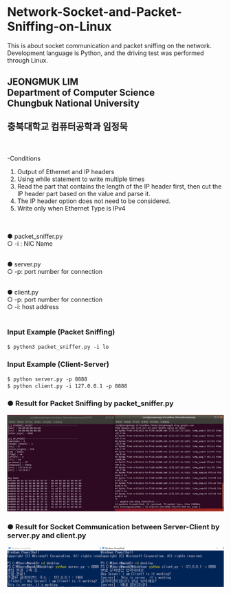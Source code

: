 # Network-Socket-and-Packet-Sniffing-on-Linux

This is about socket communication and packet sniffing on the network. Development language is Python, and the driving test was performed through Linux.

<h2> JEONGMUK LIM <br>
Department of Computer Science<br>
Chungbuk National University<br>
<br>
충북대학교 컴퓨터공학과 임정묵</h2><br>

 <br>
 -Conditions <br>

1) Output of Ethernet and IP headers <br>
2) Using while statement to write multiple times <br>
3) Read the part that contains the length of the IP header first, then cut the IP header part based on the value and parse it. <br>
4) The IP header option does not need to be considered. <br>
5) Write only when Ethernet Type is IPv4 <br>

<br>
<br>
  ● packet_sniffer.py <br>
  ○ -i : NIC Name <br>
<br>

● server.py <br>
○ -p: port number for connection <br>
<br>

● client.py <br>
○ -p: port number for connection <br>
○ -i:  host address <br>
<br>


### Input Example (Packet Sniffing)
	$ python3 packet_sniffer.py -i lo
	
### Input Example (Client-Server)
	$ python server.py -p 8888
	$ python client.py -i 127.0.0.1 -p 8888
  
### ● Result for Packet Sniffing by packet_sniffer.py

![alt text](https://github.com/mook6688/Network-Socket-and-Packet-Sniffing-on-Linux/blob/master/Result/result.png)

### ● Result for Socket Communication between Server-Client by server.py and client.py

![alt text](https://github.com/mook6688/Network-Socket-and-Packet-Sniffing-on-Linux/blob/master/Result/result(server-client).png)



